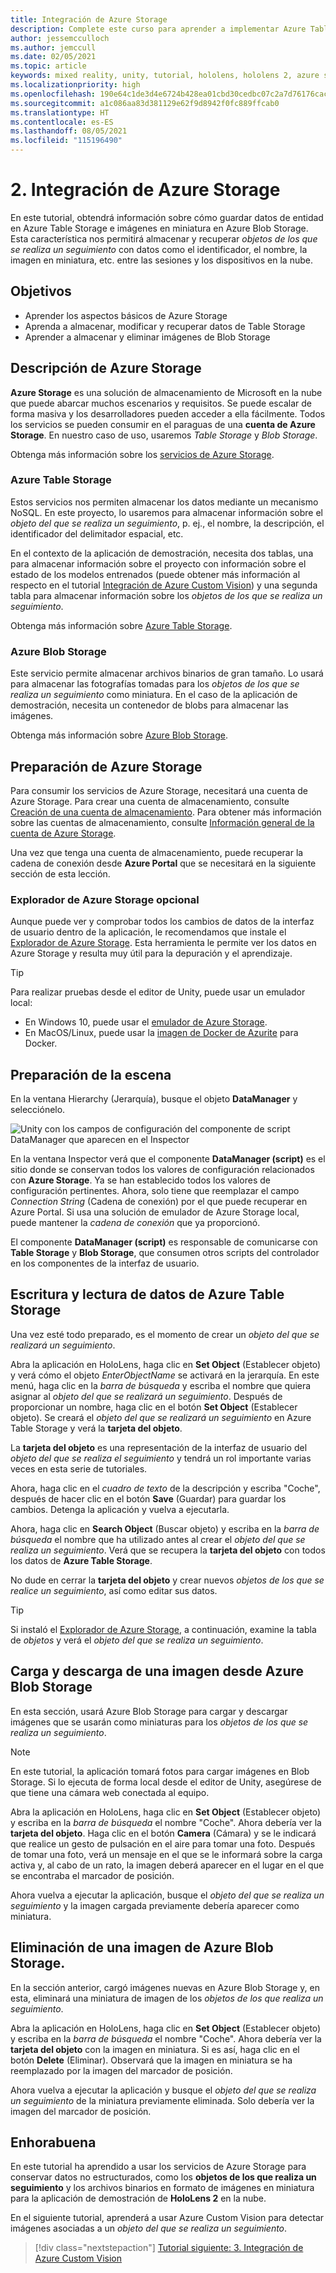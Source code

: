 ```yaml
---
title: Integración de Azure Storage
description: Complete este curso para aprender a implementar Azure Table Storage y Azure Blob Storage en una aplicación de HoloLens 2.
author: jessemcculloch
ms.author: jemccull
ms.date: 02/05/2021
ms.topic: article
keywords: mixed reality, unity, tutorial, hololens, hololens 2, azure storage, azure cloud services, Windows 10
ms.localizationpriority: high
ms.openlocfilehash: 190e64c1de3d4e6724b428ea01cbd30cedbc07c2a7d76176cacad11e8bd84eae
ms.sourcegitcommit: a1c086aa83d381129e62f9d8942f0fc889ffcab0
ms.translationtype: HT
ms.contentlocale: es-ES
ms.lasthandoff: 08/05/2021
ms.locfileid: "115196490"
---
```

# <a name="2-integrating-azure-storage"></a>2. Integración de Azure Storage

En este tutorial, obtendrá información sobre cómo guardar datos de entidad en Azure Table Storage e imágenes en miniatura en Azure Blob Storage. Esta característica nos permitirá almacenar y recuperar *objetos de los que se realiza un seguimiento* con datos como el identificador, el nombre, la imagen en miniatura, etc. entre las sesiones y los dispositivos en la nube.

## <a name="objectives"></a>Objetivos

* Aprender los aspectos básicos de Azure Storage
* Aprenda a almacenar, modificar y recuperar datos de Table Storage
* Aprender a almacenar y eliminar imágenes de Blob Storage

## <a name="understanding-azure-storage"></a>Descripción de Azure Storage

**Azure Storage** es una solución de almacenamiento de Microsoft en la nube que puede abarcar muchos escenarios y requisitos. Se puede escalar de forma masiva y los desarrolladores pueden acceder a ella fácilmente. Todos los servicios se pueden consumir en el paraguas de una **cuenta de Azure Storage**. En nuestro caso de uso, usaremos *Table Storage* y *Blob Storage*.

Obtenga más información sobre los [servicios de Azure Storage](/azure/storage/blobs/storage-blobs-overview).

### <a name="azure-table-storage"></a>Azure Table Storage

Estos servicios nos permiten almacenar los datos mediante un mecanismo NoSQL. En este proyecto, lo usaremos para almacenar información sobre el *objeto del que se realiza un seguimiento*, p. ej., el nombre, la descripción, el identificador del delimitador espacial, etc.

En el contexto de la aplicación de demostración, necesita dos tablas, una para almacenar información sobre el proyecto con información sobre el estado de los modelos entrenados (puede obtener más información al respecto en el tutorial [Integración de Azure Custom Vision](mr-learning-azure-03.md)) y una segunda tabla para almacenar información sobre los *objetos de los que se realiza un seguimiento*.

Obtenga más información sobre [Azure Table Storage](/azure/storage/tables/table-storage-overview).

### <a name="azure-blob-storage"></a>Azure Blob Storage

Este servicio permite almacenar archivos binarios de gran tamaño. Lo usará para almacenar las fotografías tomadas para los *objetos de los que se realiza un seguimiento* como miniatura.
En el caso de la aplicación de demostración, necesita un contenedor de blobs para almacenar las imágenes.

Obtenga más información sobre [Azure Blob Storage](/azure/storage/blobs/storage-blobs-introduction).

## <a name="preparing-azure-storage"></a>Preparación de Azure Storage

Para consumir los servicios de Azure Storage, necesitará una cuenta de Azure Storage. Para crear una cuenta de almacenamiento, consulte [Creación de una cuenta de almacenamiento](/azure/storage/common/storage-account-create?tabs=azure-portal). Para obtener más información sobre las cuentas de almacenamiento, consulte [Información general de la cuenta de Azure Storage](/azure/storage/common/storage-account-overview).

Una vez que tenga una cuenta de almacenamiento, puede recuperar la cadena de conexión desde **Azure Portal** que se necesitará en la siguiente sección de esta lección.

### <a name="optional-azure-storage-explorer"></a>Explorador de Azure Storage opcional

Aunque puede ver y comprobar todos los cambios de datos de la interfaz de usuario dentro de la aplicación, le recomendamos que instale el [Explorador de Azure Storage](https://azure.microsoft.com/features/storage-explorer/). Esta herramienta le permite ver los datos en Azure Storage y resulta muy útil para la depuración y el aprendizaje.

> [!TIP]
> Para realizar pruebas desde el editor de Unity, puede usar un emulador local:
>
> * En Windows 10, puede usar el [emulador de Azure Storage](/azure/storage/common/storage-use-emulator).
> * En MacOS/Linux, puede usar la [imagen de Docker de Azurite](https://hub.docker.com/_/microsoft-azure-storage-azurite) para Docker.

## <a name="preparing-the-scene"></a>Preparación de la escena

En la ventana Hierarchy (Jerarquía), busque el objeto **DataManager** y selecciónelo.

![Unity con los campos de configuración del componente de script DataManager que aparecen en el Inspector](images/mr-learning-azure/tutorial2-section4-step1-1.png)

En la ventana Inspector verá que el componente **DataManager (script)** es el sitio donde se conservan todos los valores de configuración relacionados con **Azure Storage**. Ya se han establecido todos los valores de configuración pertinentes. Ahora, solo tiene que reemplazar el campo *Connection String* (Cadena de conexión) por el que puede recuperar en Azure Portal. Si usa una solución de emulador de Azure Storage local, puede mantener la *cadena de conexión* que ya proporcionó.

El componente **DataManager (script)** es responsable de comunicarse con **Table Storage** y **Blob Storage**, que consumen otros scripts del controlador en los componentes de la interfaz de usuario.

## <a name="writing-and-reading-data-from-azure-table-storage"></a>Escritura y lectura de datos de Azure Table Storage

Una vez esté todo preparado, es el momento de crear un *objeto del que se realizará un seguimiento*.

Abra la aplicación en HoloLens, haga clic en **Set Object** (Establecer objeto) y verá cómo el objeto *EnterObjectName* se activará en la jerarquía. En este menú, haga clic en la *barra de búsqueda* y escriba el nombre que quiera asignar al *objeto del que se realizará un seguimiento*. Después de proporcionar un nombre, haga clic en el botón **Set Object** (Establecer objeto). Se creará el *objeto del que se realizará un seguimiento* en Azure Table Storage y verá la **tarjeta del objeto**.

La **tarjeta del objeto** es una representación de la interfaz de usuario del *objeto del que se realiza el seguimiento* y tendrá un rol importante varias veces en esta serie de tutoriales.

Ahora, haga clic en el *cuadro de texto* de la descripción y escriba "Coche", después de hacer clic en el botón **Save** (Guardar) para guardar los cambios. Detenga la aplicación y vuelva a ejecutarla.

Ahora, haga clic en **Search Object** (Buscar objeto) y escriba en la *barra de búsqueda* el nombre que ha utilizado antes al crear el *objeto del que se realiza un seguimiento*. Verá que se recupera la **tarjeta del objeto** con todos los datos de **Azure Table Storage**.

No dude en cerrar la **tarjeta del objeto** y crear nuevos *objetos de los que se realice un seguimiento*, así como editar sus datos.

> [!TIP]
> Si instaló el [Explorador de Azure Storage](https://azure.microsoft.com/features/storage-explorer/), a continuación, examine la tabla de *objetos* y verá el *objeto del que se realiza un seguimiento*.

## <a name="uploading-and-download-image-from-azure-blob-storage"></a>Carga y descarga de una imagen desde Azure Blob Storage

En esta sección, usará Azure Blob Storage para cargar y descargar imágenes que se usarán como miniaturas para los *objetos de los que se realiza un seguimiento*.

> [!NOTE]
> En este tutorial, la aplicación tomará fotos para cargar imágenes en Blob Storage. Si lo ejecuta de forma local desde el editor de Unity, asegúrese de que tiene una cámara web conectada al equipo.

Abra la aplicación en HoloLens, haga clic en **Set Object** (Establecer objeto) y escriba en la *barra de búsqueda* el nombre "Coche". Ahora debería ver la **tarjeta del objeto**. Haga clic en el botón **Camera** (Cámara) y se le indicará que realice un gesto de pulsación en el aire para tomar una foto. Después de tomar una foto, verá un mensaje en el que se le informará sobre la carga activa y, al cabo de un rato, la imagen deberá aparecer en el lugar en el que se encontraba el marcador de posición.

Ahora vuelva a ejecutar la aplicación, busque el *objeto del que se realiza un seguimiento* y la imagen cargada previamente debería aparecer como miniatura.

## <a name="deleting-image-from-azure-blob-storage"></a>Eliminación de una imagen de Azure Blob Storage.

En la sección anterior, cargó imágenes nuevas en Azure Blob Storage y, en esta, eliminará una miniatura de imagen de los *objetos de los que realiza un seguimiento*.

Abra la aplicación en HoloLens, haga clic en **Set Object** (Establecer objeto) y escriba en la *barra de búsqueda* el nombre "Coche". Ahora debería ver la **tarjeta del objeto** con la imagen en miniatura. Si es así, haga clic en el botón **Delete** (Eliminar). Observará que la imagen en miniatura se ha reemplazado por la imagen del marcador de posición.

Ahora vuelva a ejecutar la aplicación y busque el *objeto del que se realiza un seguimiento* de la miniatura previamente eliminada. Solo debería ver la imagen del marcador de posición.

## <a name="congratulations"></a>Enhorabuena

En este tutorial ha aprendido a usar los servicios de Azure Storage para conservar datos no estructurados, como los **objetos de los que realiza un seguimiento** y los archivos binarios en formato de imágenes en miniatura para la aplicación de demostración de **HoloLens 2** en la nube.

En el siguiente tutorial, aprenderá a usar Azure Custom Vision para detectar imágenes asociadas a un *objeto del que se realiza un seguimiento*.

> [!div class="nextstepaction"]
> [Tutorial siguiente: 3. Integración de Azure Custom Vision](mr-learning-azure-03.md)